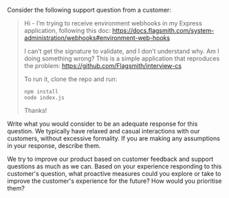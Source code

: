 Consider the following support question from a customer:

> Hi - I’m trying to receive environment webhooks in my Express application, following this doc: https://docs.flagsmith.com/system-administration/webhooks#environment-web-hooks
> 
> I can’t get the signature to validate, and I don’t understand why. Am I doing something wrong? This is a simple application that reproduces the problem: https://github.com/Flagsmith/interview-cs
> 
> To run it, clone the repo and run:
> 
> ```
> npm install
> node index.js
> ```
> 
> Thanks!

Write what you would consider to be an adequate response for this question. We typically have relaxed and casual interactions with our customers, without excessive formality. If you are making any assumptions in your response, describe them.

We try to improve our product based on customer feedback and support questions as much as we can. Based on your experience responding to this customer's question, what proactive measures could you explore or take to improve the customer's experience for the future? How would you prioritise them?
